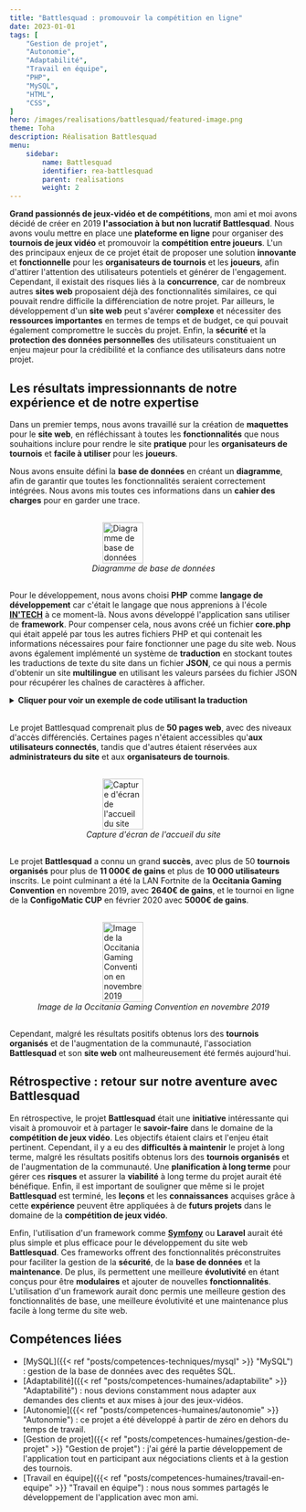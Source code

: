```yaml
---
title: "Battlesquad : promouvoir la compétition en ligne"
date: 2023-01-01
tags: [
    "Gestion de projet",
    "Autonomie",
    "Adaptabilité",
    "Travail en équipe",
    "PHP",
    "MySQL",
    "HTML",
    "CSS",
]
hero: /images/realisations/battlesquad/featured-image.png
theme: Toha
description: Réalisation Battlesquad
menu:
    sidebar:
        name: Battlesquad
        identifier: rea-battlesquad
        parent: realisations
        weight: 2
---
```


**Grand passionnés de jeux-vidéo et de compétitions**, mon ami et moi avons décidé de créer en 2019 **l'association à but non lucratif Battlesquad**. Nous avons voulu mettre en place une **plateforme en ligne** pour organiser des **tournois de jeux vidéo** et promouvoir la **compétition entre joueurs**.
L'un des principaux enjeux de ce projet était de proposer une solution **innovante** et **fonctionnelle** pour les **organisateurs de tournois** et les **joueurs**, afin d'attirer l'attention des utilisateurs potentiels et générer de l'engagement. Cependant, il existait des risques liés à la **concurrence**, car de nombreux autres **sites web** proposaient déjà des fonctionnalités similaires, ce qui pouvait rendre difficile la différenciation de notre projet. Par ailleurs, le développement d'un **site web** peut s'avérer **complexe** et nécessiter des **ressources importantes** en termes de temps et de budget, ce qui pouvait également compromettre le succès du projet. Enfin, la **sécurité** et la **protection des données personnelles** des utilisateurs constituaient un enjeu majeur pour la crédibilité et la confiance des utilisateurs dans notre projet.

## Les résultats impressionnants de notre expérience et de notre expertise
Dans un premier temps, nous avons travaillé sur la création de **maquettes** pour le **site web**, en réfléchissant à toutes les **fonctionnalités** que nous souhaitions inclure pour rendre le site **pratique** pour les **organisateurs de tournois** et **facile à utiliser** pour les **joueurs**.

Nous avons ensuite défini la **base de données** en créant un **diagramme**, afin de garantir que toutes les fonctionnalités seraient correctement intégrées. Nous avons mis toutes ces informations dans un **cahier des charges** pour en garder une trace.

<div style="display: flex; flex-direction: column; align-items: center; justify-content: center; margin: 30px;">
  <img onclick="window.open('/images/realisations/battlesquad/diag-bdd.png')" src="/images/realisations/battlesquad/diag-bdd.png" width="40%" style="align-self: center; cursor: pointer;" alt="Diagramme de base de données" title="Cliquer pour zoomer" />
  <i>Diagramme de base de données</i>
</div>

Pour le développement, nous avons choisi **PHP** comme **langage de développement** car c'était le langage que nous apprenions à l'école **[IN'TECH](/posts/formations/ingenieur-intech)** à ce moment-là. Nous avons développé l'application sans utiliser de **framework**. Pour compenser cela, nous avons créé un fichier **core.php** qui était appelé par tous les autres fichiers PHP et qui contenait les informations nécessaires pour faire fonctionner une page du site web. Nous avons également implémenté un système de **traduction** en stockant toutes les traductions de texte du site dans un fichier **JSON**, ce qui nous a permis d'obtenir un site **multilingue** en utilisant les valeurs parsées du fichier JSON pour récupérer les chaînes de caractères à afficher.

<details><summary><strong>Cliquer pour voir un exemple de code utilisant la traduction</strong></summary>

Fichier JSON contenant les traductions de la page de tournoi :

```json
{
        ...,
        "tournoi": {
                ...,
                "statut": {
                        "fr": "Statut",
                        "en": "Status"
                },
                ...,
        },
        ...
}
```

Fichier `core.php` contenant le code pour récupérer les traductions :

```php
...

$file = file_get_contents("../../../sources/traductions.json");
$traductions = json_decode($file);

...
```

Exemple de code PHP utilisant la traduction :

```php

...

$tournoiTrad = $traductions->tournoi;

...

<div class="text-muted font-weight-bolder text-couleur">
        <?php
        if (isset($tournoiTrad->statut)) {
                echo $tournoiTrad->statut->$langue;
        } else {
                echo "Statut";
        }
        ?>
</div>

...
```

</details>

<br />

Le projet Battlesquad comprenait plus de **50 pages web**, avec des niveaux d'accès différenciés. Certaines pages n'étaient accessibles qu'**aux utilisateurs connectés**, tandis que d'autres étaient réservées aux **administrateurs du site** et aux **organisateurs de tournois**.

<div style="display: flex; flex-direction: column; align-items: center; justify-content: center; margin: 30px;">
  <img onclick="window.open('/images/realisations/battlesquad/site.png')" src="/images/realisations/battlesquad/site.png" width="40%" style="align-self: center; cursor: pointer;" alt="Capture d'écran de l'accueil du site" title="Cliquer pour zoomer" />
  <i>Capture d'écran de l'accueil du site</i>
</div>

Le projet **Battlesquad** a connu un grand **succès**, avec plus de 50 **tournois organisés** pour plus de **11 000€ de gains** et plus de **10 000 utilisateurs** inscrits.
Le point culminant a été la LAN Fortnite de la **Occitania Gaming Convention** en novembre 2019, avec **2640€ de gains**, et le tournoi en ligne de la **ConfigoMatic CUP** en février 2020 avec **5000€ de gains**.

<div style="display: flex; flex-direction: column; align-items: center; justify-content: center; margin: 30px;">
  <img onclick="window.open('/images/realisations/battlesquad/ogc.jpg')" src="/images/realisations/battlesquad/ogc.jpg" width="40%" style="align-self: center; cursor: pointer;" alt="Image de la Occitania Gaming Convention en novembre 2019" title="Cliquer pour zoomer" />
  <i>Image de la Occitania Gaming Convention en novembre 2019</i>
</div>

Cependant, malgré les résultats positifs obtenus lors des **tournois organisés** et de l'augmentation de la communauté, l'association **Battlesquad** et son **site web** ont malheureusement été fermés aujourd'hui.

## Rétrospective : retour sur notre aventure avec Battlesquad
En rétrospective, le projet **Battlesquad** était une **initiative** intéressante qui visait à promouvoir et à partager le **savoir-faire** dans le domaine de la **compétition de jeux vidéo**.
Les objectifs étaient clairs et l'enjeu était pertinent.
Cependant, il y a eu des **difficultés à maintenir** le projet à long terme, malgré les résultats positifs obtenus lors des **tournois organisés** et de l'augmentation de la communauté.
Une **planification à long terme** pour gérer ces **risques** et assurer la **viabilité** à long terme du projet aurait été bénéfique.
Enfin, il est important de souligner que même si le projet **Battlesquad** est terminé, les **leçons** et les **connaissances** acquises grâce à cette **expérience** peuvent être appliquées à de **futurs projets** dans le domaine de la **compétition de jeux vidéo**.

Enfin, l'utilisation d'un framework comme **[Symfony](/posts/competences-techniques/symfony)** ou **Laravel** aurait été plus simple et plus efficace pour le développement du site web **Battlesquad**. Ces frameworks offrent des fonctionnalités préconstruites pour faciliter la gestion de la **sécurité**, de la **base de données** et la **maintenance**. De plus, ils permettent une meilleure **évolutivité** en étant conçus pour être **modulaires** et ajouter de nouvelles **fonctionnalités**. L'utilisation d'un framework aurait donc permis une meilleure gestion des fonctionnalités de base, une meilleure évolutivité et une maintenance plus facile à long terme du site web.

## Compétences liées

-   [MySQL]({{< ref "posts/competences-techniques/mysql" >}} "MySQL") : gestion de la base de données avec des requêtes SQL.
-   [Adaptabilité]({{< ref "posts/competences-humaines/adaptabilite" >}} "Adaptabilité") : nous devions constamment nous adapter aux demandes des clients et aux mises à jour des jeux-vidéos.
-   [Autonomie]({{< ref "posts/competences-humaines/autonomie" >}} "Autonomie") : ce projet a été développé à partir de zéro en dehors du temps de travail.
-   [Gestion de projet]({{< ref "posts/competences-humaines/gestion-de-projet" >}} "Gestion de projet") : j'ai géré la partie développement de l'application tout en participant aux négociations clients et à la gestion des tournois.
-   [Travail en équipe]({{< ref "posts/competences-humaines/travail-en-equipe" >}} "Travail en équipe") : nous nous sommes partagés le développement de l'application avec mon ami.
